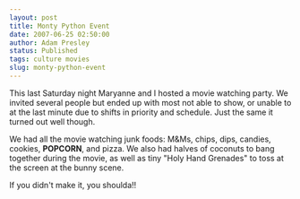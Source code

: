 ```yaml
---
layout: post
title: Monty Python Event
date: 2007-06-25 02:50:00
author: Adam Presley
status: Published
tags: culture movies
slug: monty-python-event
---
```


This last Saturday night Maryanne and I hosted a movie watching party.
We invited several people but ended up with most not able to show, or
unable to at the last minute due to shifts in priority and schedule.
Just the same it turned out well though.  

We had all the movie watching junk foods: M&Ms, chips, dips, candies,
cookies, **POPCORN**, and pizza. We also had halves of coconuts to bang
together during the movie, as well as tiny "Holy Hand Grenades" to toss
at the screen at the bunny scene.  
  
If you didn't make it, you shoulda!!
